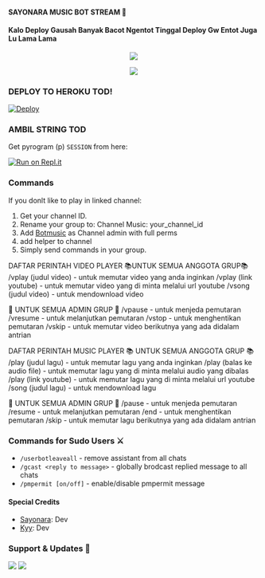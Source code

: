 #### SAYONARA MUSIC BOT STREAM 🎼
#### **Kalo Deploy Gausah Banyak Bacot Ngentot Tinggal Deploy Gw Entot Juga Lu Lama Lama**
<p align="center">
   <img src="https://telegra.ph/file/14890cf5cd1ba21de66a8.jpg">
</p>
<p align="center">
   <img src="https://telegra.ph/file/665d722d8eab95f49d86b.jpg"> 
</p>

### DEPLOY TO HEROKU TOD!
[![Deploy](https://www.herokucdn.com/deploy/button.svg)](https://heroku.com/deploy?template=https://github.com/krisnadiwangga/kyymusic)

### AMBIL STRING TOD
Get pyrogram (p)  `SESSION` from here:

[![Run on Repl.it](https://repl.it/badge/github/ChankitSaini/GenerateStringSession)](https://replit.com/@ChankitSaini/GenerateStringSession)

### Commands 

If you donlt like to play in linked channel:
 1. Get your channel ID.
 2. Rename your group to: Channel Music: your_channel_id
 3. Add [Botmusic](https://t.me/bombleebas) as Channel admin with full perms
 4. add helper to channel
 5. Simply send commands in your group.



DAFTAR PERINTAH VIDEO PLAYER
📚UNTUK SEMUA ANGGOTA GRUP📚
/vplay (judul video) - untuk memutar video yang anda inginkan 
/vplay (link youtube) - untuk memutar video yang di minta melalui url youtube
/vsong (judul video) - untuk mendownload video

📒 UNTUK SEMUA ADMIN GRUP 📒
/vpause - untuk menjeda pemutaran
/vresume - untuk melanjutkan pemutaran
/vstop - untuk menghentikan pemutaran
/vskip - untuk memutar video berikutnya yang ada didalam antrian

 DAFTAR PERINTAH MUSIC PLAYER 
📚 UNTUK SEMUA ANGGOTA GRUP 📚
/play (judul lagu) - untuk memutar lagu yang anda inginkan 
/play (balas ke audio file) - untuk memutar lagu yang di minta melalui audio yang dibalas
/play (link youtube) - untuk memutar lagu yang di minta melalui url youtube
/song (judul lagu) - untuk mendownload lagu

📒 UNTUK SEMUA ADMIN GRUP 📒
/pause - untuk menjeda pemutaran
/resume - untuk melanjutkan pemutaran
/end - untuk menghentikan pemutaran
/skip - untuk memutar lagu berikutnya yang ada didalam antrian

### Commands for Sudo Users ⚔️
- `/userbotleaveall` - remove assistant from all chats
- `/gcast <reply to message>` - globally brodcast replied message to all chats
- `/pmpermit [on/off]` - enable/disable pmpermit message

#### Special Credits
- [Sayonara](https://github.com/krisnadiwangga): Dev
- [Kyy](https://github.com/UserLazy): Dev

### Support & Updates 🎑
<a href="https://t.me/NaraXmusic"><img src="https://img.shields.io/badge/Join-Group%20Support-blue.svg?style=for-the-badge&logo=Telegram"></a> <a href="https://t.me/sayonara_story"><img src="https://img.shields.io/badge/Join-Updates%20Channel-blue.svg?style=for-the-badge&logo=Telegram"></a>

